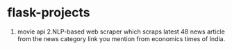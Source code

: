 # flask-projects

1. movie api
2.NLP-based web scraper which scraps latest 48 news article from the news category link you mention from economics times of India.  
